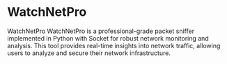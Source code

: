 # WatchNetPro
WatchNetPro  WatchNetPro is a professional-grade packet sniffer implemented in Python with Socket for robust network monitoring and analysis. This tool provides real-time insights into network traffic, allowing users to analyze and secure their network infrastructure.
